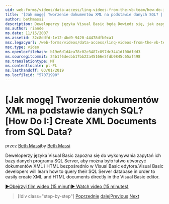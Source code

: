 ```yaml
---
uid: web-forms/videos/data-access/linq-videos-from-the-vb-team/how-do-i-create-xml-documents-from-sql-data
title: '[Jak mogę] Tworzenie dokumentów XML na podstawie danych SQL? | Microsoft Docs'
author: bethmassi
description: Deweloperzy języka Visual Basic będą Dowiedz się, jak zapytania ich bazy danych programu SQL Server w celu tworzenie dokumentów XML i HTML bezpośrednio w edito języka Visual Basic...
ms.author: riande
ms.date: 11/15/2007
ms.assetid: 32c8ddfd-1e12-4bd9-9420-44478dfb0ca1
msc.legacyurl: /web-forms/videos/data-access/linq-videos-from-the-vb-team/how-do-i-create-xml-documents-from-sql-data
msc.type: video
ms.openlocfilehash: b19e6d1d4ea78c02e3487c897dc3441d100dfdd3
ms.sourcegitcommit: 24b1f6decbb17bb22a45166e5fdb0845c65af498
ms.translationtype: MT
ms.contentlocale: pl-PL
ms.lasthandoff: 03/01/2019
ms.locfileid: "57071990"
---
```

<a name="how-do-i-create-xml-documents-from-sql-data"></a><span data-ttu-id="34bcf-104">[Jak mogę] Tworzenie dokumentów XML na podstawie danych SQL?</span><span class="sxs-lookup"><span data-stu-id="34bcf-104">[How Do I:] Create XML Documents from SQL Data?</span></span>
====================
<span data-ttu-id="34bcf-105">przez [Beth Massi](https://github.com/bethmassi)</span><span class="sxs-lookup"><span data-stu-id="34bcf-105">by [Beth Massi](https://github.com/bethmassi)</span></span>

<span data-ttu-id="34bcf-106">Deweloperzy języka Visual Basic zapozna się do wykonywania zapytań ich bazy danych programu SQL Server, aby można było łatwo utworzyć dokumentów XML i HTML bezpośrednio w Visual Basic edytora.</span><span class="sxs-lookup"><span data-stu-id="34bcf-106">Visual Basic developers will learn how to query their SQL Server database in order to easily create XML and HTML documents directly in the Visual Basic editor.</span></span>

[<span data-ttu-id="34bcf-107">&#9654;Obejrzyj film wideo (15 minut)</span><span class="sxs-lookup"><span data-stu-id="34bcf-107">&#9654; Watch video (15 minutes)</span></span>](https://channel9.msdn.com/Blogs/ASP-NET-Site-Videos/how-do-i-create-xml-documents-from-sql-data)

> [!div class="step-by-step"]
> <span data-ttu-id="34bcf-108">[Poprzednie](how-do-i-enable-xml-intellisense-and-use-xml-namespaces.md)
> [dalej](how-do-i-create-excel-spreadsheets-using-linq-to-xml.md)</span><span class="sxs-lookup"><span data-stu-id="34bcf-108">[Previous](how-do-i-enable-xml-intellisense-and-use-xml-namespaces.md)
[Next](how-do-i-create-excel-spreadsheets-using-linq-to-xml.md)</span></span>

